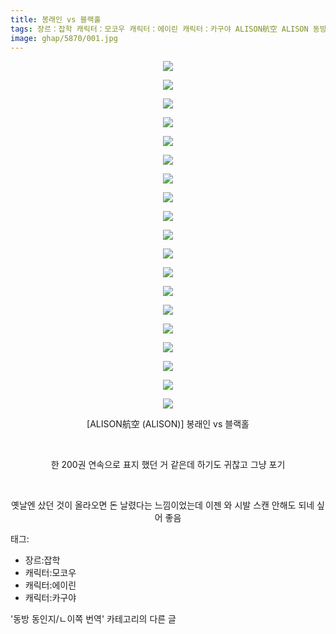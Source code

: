```yaml
---
title: 봉래인 vs 블랙홀
tags: 장르：잡학 캐릭터：모코우 캐릭터：에이린 캐릭터：카구야 ALISON航空 ALISON 동방_동인지／ㄴ이쪽_번역
image: ghap/5870/001.jpg
---
```

<div class="article">
<p style="text-align: center; clear: none; float: none;"><img src="{{ site.nasurl }}/ghap/5870/001.jpg"/></p>
<p style="text-align: center; clear: none; float: none;"><img src="{{ site.nasurl }}/ghap/5870/002.jpg"/></p>
<p style="text-align: center; clear: none; float: none;"><img src="{{ site.nasurl }}/ghap/5870/003.jpg"/></p>
<p style="text-align: center; clear: none; float: none;"><img src="{{ site.nasurl }}/ghap/5870/004.jpg"/></p>
<p style="text-align: center; clear: none; float: none;"><img src="{{ site.nasurl }}/ghap/5870/005.jpg"/></p>
<p style="text-align: center; clear: none; float: none;"><img src="{{ site.nasurl }}/ghap/5870/006.jpg"/></p>
<p style="text-align: center; clear: none; float: none;"><img src="{{ site.nasurl }}/ghap/5870/007.jpg"/></p>
<p style="text-align: center; clear: none; float: none;"><img src="{{ site.nasurl }}/ghap/5870/008.jpg"/></p>
<p style="text-align: center; clear: none; float: none;"><img src="{{ site.nasurl }}/ghap/5870/009.jpg"/></p>
<p style="text-align: center; clear: none; float: none;"><img src="{{ site.nasurl }}/ghap/5870/010.jpg"/></p>
<p style="text-align: center; clear: none; float: none;"><img src="{{ site.nasurl }}/ghap/5870/011.jpg"/></p>
<p style="text-align: center; clear: none; float: none;"><img src="{{ site.nasurl }}/ghap/5870/012.jpg"/></p>
<p style="text-align: center; clear: none; float: none;"><img src="{{ site.nasurl }}/ghap/5870/013.jpg"/></p>
<p style="text-align: center; clear: none; float: none;"><img src="{{ site.nasurl }}/ghap/5870/014.jpg"/></p>
<p style="text-align: center; clear: none; float: none;"><img src="{{ site.nasurl }}/ghap/5870/015.jpg"/></p>
<p style="text-align: center; clear: none; float: none;"><img src="{{ site.nasurl }}/ghap/5870/016.jpg"/></p>
<p style="text-align: center; clear: none; float: none;"><img src="{{ site.nasurl }}/ghap/5870/017.jpg"/></p>
<p style="text-align: center; clear: none; float: none;"><img src="{{ site.nasurl }}/ghap/5870/018.jpg"/></p>
<p style="text-align: center; clear: none; float: none;"><img src="{{ site.nasurl }}/ghap/5870/019.jpg"/></p>
<p style="text-align: center; clear: none; float: none;">[ALISON航空 (ALISON)] 봉래인 vs 블랙홀</p>
<p style="text-align: center; clear: none; float: none;"><br/></p>
<p style="text-align: center; clear: none; float: none;">한 200권 연속으로 표지 했던 거 같은데 하기도 귀찮고 그냥 포기</p>
<p style="text-align: center; clear: none; float: none;"><br/></p>
<p style="text-align: center; clear: none; float: none;">옛날엔 샀던 것이 올라오면 돈 날렸다는 느낌이었는데 이젠 와 시발 스캔 안해도 되네 싶어 좋음</p>
</div><div class="tagTrail">
<p>태그: </p>
<ul>
<li>장르:잡학</li>
<li>캐릭터:모코우</li>
<li>캐릭터:에이린</li>
<li>캐릭터:카구야</li>
</ul>
</div><div class="another">
<p>'동방 동인지/ㄴ이쪽 번역' 카테고리의 다른 글</p>
<ul>
</ul>
</div>